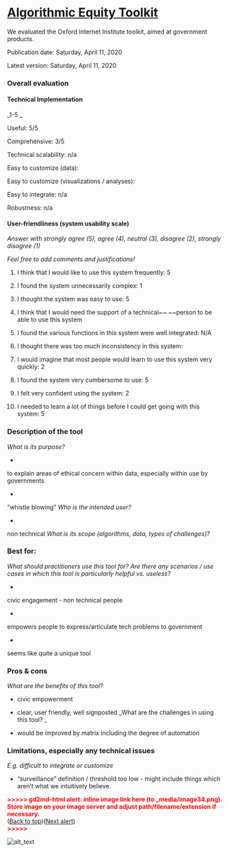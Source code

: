# [Algorithmic Equity Toolkit](https://www.aclu-wa.org/AEKit)

We evaluated the Oxford Internet Institute toolkit, aimed at government products.

Publication date: Saturday, April 11, 2020

Latest version: Saturday, April 11, 2020

### Overall evaluation

#### Technical Implementation

_1-5 _

Useful: 5/5

Comprehensive: 3/5

Technical scalability: n/a

Easy to customize (data):

Easy to customize (visualizations / analyses):

Easy to integrate: n/a

Robustness: n/a

#### User-friendliness (system usability scale)

_Answer with strongly agree (5), agree (4), neutral (3), disagree (2), strongly disagree (1)_

_Feel free to add comments and justifications!_

1. I think that I would like to use this system frequently: 5

2. I found the system unnecessarily complex: 1

3. I thought the system was easy to use: 5

4. I think that I would need the support of a technical~~ ~~person to be able to use this system

5. I found the various functions in this system were well integrated: N/A

6. I thought there was too much inconsistency in this system:

7. I would imagine that most people would learn to use this system very quickly: 2

8. I found the system very cumbersome to use: 5

9. I felt very confident using the system: 2

10. I needed to learn a lot of things before I could get going with this system: 5

### Description of the tool

_What is its purpose?_

-

to explain areas of ethical concern within data, especially within use by governments

-

“whistle blowing”
_Who is the intended user?_

-

non technical
_What is its scope (algorithms, data, types of challenges)?_

### Best for:

_What should practitioners use this tool for? Are there any scenarios / use cases in which this tool is particularly helpful vs. useless?_

-

civic engagement - non technical people

-

empowers people to express/articulate tech problems to government

-

seems like quite a unique tool

### Pros & cons

_What are the benefits of this tool?_

- civic empowerment

- clear, user friendly, well signposted
  _What are the challenges in using this tool? _

- would be improved by matrix including the degree of automation

### Limitations, especially any technical issues

_E.g. difficult to integrate or customize_

- “surveillance” definition / threshold too low - might include things which aren’t what we intuitively believe.

<p id="gdcalert34" ><span style="color: red; font-weight: bold">>>>>>  gd2md-html alert: inline image link here (to _media/image34.png). Store image on your image server and adjust path/filename/extension if necessary. </span><br>(<a href="#">Back to top</a>)(<a href="#gdcalert35">Next alert</a>)<br><span style="color: red; font-weight: bold">>>>>> </span></p>

![alt_text](_media/image34.png "image_tooltip")
